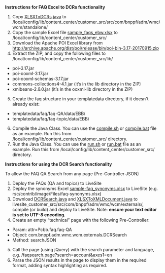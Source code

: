 **Instructions for FAQ Excel to DCRs functionality**

1.	Copy [XLSXToDCRs.java](src/com/bnppf/adm/wmc/wcm/standalone/XLSXToDCRs.java) to <iw-home>/local/config/lib/content_center/customer_src/src/com/bnppf/adm/wmc/wcm/standalone/
2. Copy the sample Excel file [sample_faqs_ebw.xlsx](sample_faqs_ebw.xlsx) to <iw-home>/local/config/lib/content_center/customer_src/
3.	Download the Apache POI Excel library from http://archive.apache.org/dist/poi/release/bin/poi-bin-3.17-20170915.zip 
4.	Extract the ZIP, and copy the following files to <iw-home>/local/config/lib/content_center/customer_src/lib/ 
  * poi-3.17.jar
  * poi-ooxml-3.17.jar
  * poi-ooxml-schemas-3.17.jar
  * commons-collections4-4.1.jar (it’s in the lib directory in the ZIP)
  * xmlbeans-2.6.0.jar (it’s in the ooxml-lib directory in the ZIP)
5. Create the faq structure in your templatedata directory, if it doesn't already exist:
  * templatedata/faq/faq-QA/data/EBB/
  * templatedata/faq/faq-topic/data/EBB/
6.	Compile the Java Class. You can use the [compile.sh](compile.sh) or [compile.bat](compile.bat) file as an example. Run this from  <iw-home>/local/config/lib/content_center/customer_src/ directory.
7.	Run the Java Class. You can use the [run.sh](run.sh) or [run.bat](run.bat) file as an example. Run this from <iw-home>/local/config/lib/content_center/customer_src/ directory.

**Instructions for using the DCR Search functionality**

To allow the FAQ QA Search from any page (Pre-Controller JSON)
1. Deploy the FAQs (QA and topics) to LiveSite
2. Deploy the synonyms Excel [sample-faq_synonyms.xlsx](sample-faq_synonyms.xlsx) to LiveSite (e.g. rsc/contrib/image/Files/faq-synonyms.xlsx)
3. Download [DCRSearch.java](src/com/bnppf/adm/wmc/wcm/externals/DCRSearch.java) and [XLSXToXMLDocument.java](src/com/bnppf/adm/wmc/wcm/externals/XLSXToXMLDocument.java) to livesite_customer_src/src/com/bnppf/adm/wmc/wcm/externals/, compile (or build) and deploy to LiveSite. Note: **ensure your text editor is set to UTF-8 encoding.**
4. Create an empty “technical” page with the following Pre-Controller:
  * Param: attr=Pcbb.faq.faq-QA
  * Object: com.bnppf.adm.wmc.wcm.externals.DCRSearch
  * Method: searchJSON
5.	Call the page (using jQuery) with the search parameter and language, e.g. /faqsearch.page?search=account&axes1=en
6.	Parse the JSON results in the page to display them in the required format, adding syntax highlighting as required.
